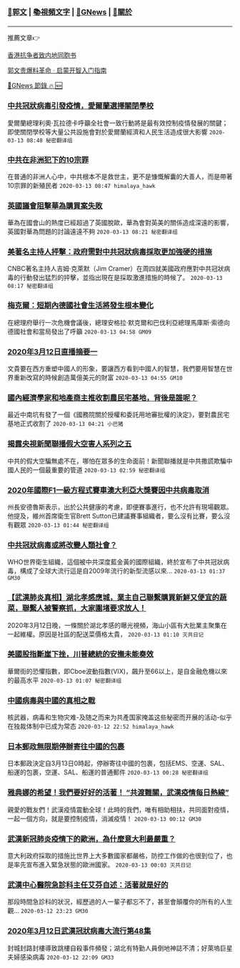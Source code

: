 ###  [:eagle:郭文](https://github.com/ourhimalayas/txt) | [:books:視頻文字](https://github.com/ourhimalayas/txt/blob/master/content/README.md) | [:newspaper:GNews](https://github.com/ourhimalayas/txt/blob/master/content/gnews/README.md) | [:pray:關於](https://github.com/ourhimalayas/home/tree/master/about)
---

推薦文章:point_right:

[香港抗争者致内地同胞书](https://github.com/ourhimalayas/news/blob/master/2019/08/a_letter_from_the_hong_kong_people.md)

[郭文贵爆料革命 · 启蒙开智入门指南](https://github.com/ourhimalayas/txt/issues/1)

[:newspaper:GNews 節錄 :fire: :new:](https://github.com/ourhimalayas/txt/blob/master/content/gnews/README.md) 



### [中共冠狀病毒引發疫情，愛爾蘭選擇關閉學校](/content/gnews/1/README.md)

愛爾蘭總理利奧·瓦拉德卡呼籲全社會一致行動將是最有效控制疫情發展的關鍵；即使關閉學校等大量公共設施會對於愛爾蘭經濟和人民生活造成很大影響  `2020-03-13 08:48 秘密翻译组`

### [中共在非洲犯下的10宗罪](/content/gnews/2/README.md)

在普通的非洲人心中，中共根本不是救世主，更不是慷慨解囊的大善人，而是帶著10宗罪的新殖民者  `2020-03-13 08:47 himalaya_hawk`

### [英國議會阻擊華為購買案失敗](/content/gnews/3/README.md)

華為在國會山的熱度已經超過了英國脫歐，華為會對英美的關係造成深遠的影響，英國對華為問題的討論遠遠不夠  `2020-03-13 08:21 秘密翻译组`

### [美著名主持人抨擊：政府需對中共冠狀病毒採取更加強硬的措施](/content/gnews/4/README.md)

CNBC著名主持人吉姆·克萊默（Jim Cramer）在周四就美國政府應對中共冠狀病毒的行動發出猛烈的抨擊，並指出現在是採取激進措施的時候了。  `2020-03-13 08:17 秘密翻译组`

### [梅克爾：短期內德國社會生活將發生根本變化](/content/gnews/5/README.md)

在總理府舉行一次危機會議後，總理安格拉·默克爾和巴伐利亞總理馬庫斯·索德向德國社會和當局發出了呼籲  `2020-03-13 04:58 GM09`

### [2020年3月12日直播摘要一](/content/gnews/6/README.md)

文貴要在西方重塑中國人的形象，要讓西方看到中國人的智慧，我們要用智慧在世界重新改寫的時候創造萬億美元的財富  `2020-03-13 04:55 GM10`

### [國內經濟學家和地產商主推收割農民宅基地，背後是誰呢？](/content/gnews/7/README.md)

最近中南坑有發了一個《國務院關於授權和委託用地審批權的決定》，要對農民宅基地正式收割了  `2020-03-13 04:21 小巴猪`

### [揭露央視新聞聯播假大空害人系列之五](/content/gnews/8/README.md)

中共的假大空騙無處不在，哪怕在眾多的生命面前！新聞聯播就是中共撒謊欺騙中國人民的一個最重要的管道  `2020-03-13 02:59 秘密翻译组`

### [2020年國際F1一級方程式賽車澳大利亞大獎賽因中共病毒取消](/content/gnews/9/README.md)

州長安德魯斯表示，出於公共健康的考慮，即便賽事進行，也不允許有現場觀眾。他提及，維州首席衛生官Brett Sutton已建議賽事組織者，要么沒有比賽，要么沒有觀眾  `2020-03-13 01:44 秘密翻译组`

### [中共冠狀病毒或將改變人類社會？](/content/gnews/10/README.md)

WHO世界衛生組織，這個被中共深度藍金黃的國際組織，終於宣布了中共冠狀病毒，構成了全球大流行這是自2009年流行的新型流感以來...  `2020-03-13 01:37 GM30`

### [【武漢肺炎真相】湖北孝感應城，業主自己聯繫購買新鮮又便宜的蔬菜，聯繫人被警察抓，大家圍堵要求放人！](/content/gnews/11/README.md)

2020年3月12日晚，一條關於湖北孝感的曝光視頻，海山小區有大批業主聚集在一起維權。原因是社區的配送菜價格太貴，  `2020-03-13 01:10 灭共日记`

### [美國股指斷崖下挫，川普總統的安撫未能奏效](/content/gnews/12/README.md)

華爾街的恐懼指數，即Cboe波動指數(VIX)，飆升至66以上，是自金融危機以來的最高水平  `2020-03-13 01:07 秘密翻译组`

### [中國病毒與中國的真相之戰](/content/gnews/13/README.md)

核武器，病毒和生物灾难-及随之而来为共產国家掩盖这些秘密而开展的活动-似乎在独裁体制中已成为常态  `2020-03-12 22:52 himalaya_hawk`

### [日本郵政無限期停辦寄往中國的包裹](/content/gnews/14/README.md)

日本郵政決定自3月13日0時起，停辦寄往中國的包裹，包括EMS、空運、SAL、船運的包裹，空運、SAL、船運的普通郵件  `2020-03-13 00:28 秘密翻译组`

### [雅典娜的希望！我們要好好的活著！ “共渡難關，武漢疫情每日熱線”](/content/gnews/15/README.md)

親愛的戰友們！武漢疫情震動全球！此時的我們，唯有相助相扶，共同面對疫情，一起一個方向，就是要控制疫情，消滅疫情！  `2020-03-13 00:12 GM30`

### [武漢新冠肺炎疫情下的歐洲，為什麼意大利最嚴重？](/content/gnews/16/README.md)

意大利政府採取的措施比世界上大多數國家都嚴格，防控工作做的也很到位了，也是率先宣布進入緊急狀態的歐洲國家。  `2020-03-13 00:03 灭共日记`

### [武漢中心醫院急診科主任艾芬自述：活著就是好的](/content/gnews/17/README.md)

那段時間急診科的狀況，經歷過的人一輩子都忘不了，甚至會顛覆你的所有的人生觀...  `2020-03-12 23:23 GM30`

### [2020年3月12日武漢冠狀病毒大流行第48集](/content/gnews/18/README.md)

封城封路封樓導致跳樓自殺事件頻發；湖北有特勤人員倒地神誌不清；好萊塢巨星夫婦感染病毒  `2020-03-12 22:09 GM33`

